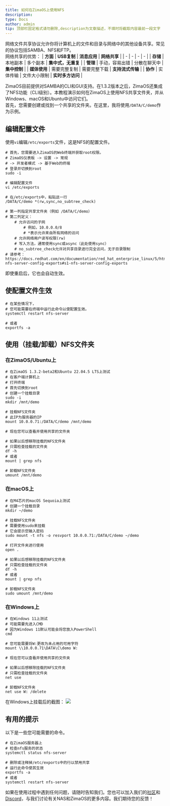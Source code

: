 ```yaml
---
title: 如何在ZimaOS上使用NFS
description: 
type: Docs
author: admin
tip: 顶部栏固定格式请勿删除,description为文章描述，不填时将截取内容最前一段文字
---
```

网络文件共享协议允许你将计算机上的文件和目录与网络中的其他设备共享。常见的协议包括SAMBA、NFS和FTP。  
网络共享的优势：
| **方面** | **USB复制** | **消息应用** | **网络共享** |
| - | - | - | - |
| **存储** | 本地副本 | 多个副本 | **集中式，无重复** |
| **管理** | 手动，容易出错 | 分散在聊天中 | **集中控制** |
| **媒体使用** | 需要完整复制 | 需要完整下载 | **支持流式传输** |
| **协作** | 实体传输 | 文件大小限制 | **实时多方访问** |

ZimaOS目前提供对SAMBA的CLI和GUI支持。在1.3.2版本之后，ZimaOS还集成了NFS功能（CLI级别）。本教程演示如何在ZimaOS上使用NFS共享文件夹，并从Windows、macOS和Ubuntu中访问它们。  
首先，您需要创建或找到一个共享的文件夹。在这里，我将使用`/DATA/C/demo`作为示例。

## 编辑配置文件
使用`vi`编辑`/etc/exports`文件，这是NFS的配置文件。

```language
# 首先，您需要进入ZimaOS的Web终端并获取root权限。
# ZimaOS仪表板 -> 设置 -> 常规
# -> 开发者模式 -> 基于Web的终端
# 登录并切换到root
sudo -i

# 编辑配置文件
vi /etc/exports

# 在/etc/exports中，粘贴这一行
/DATA/C/demo *(rw,sync,no_subtree_check)

# 第一列指定共享文件夹（例如 /DATA/C/demo）
# 第二列定义：
    # 允许访问的子网
        # 例如，10.0.0.0/8
        # *表示允许来自所有网络的访问
    # 允许网络用户读写权限(rw)
    # 写入方法，通常使用sync或async（此处使用sync）
    # no_subtree_check允许对共享目录进行完全访问，无子目录限制
# 请参考：https://docs.redhat.com/en/documentation/red_hat_enterprise_linux/5/html/deployment_guide/s1-nfs-server-config-exports#s1-nfs-server-config-exports
```
即使重启后，它也会自动生效。

## 使配置文件生效
```language
# 在某些情况下，
# 您可能需要在终端中运行此命令以使配置生效。
systemctl restart nfs-server

# 或者
exportfs -a
```

## 使用（挂载/卸载）NFS文件夹
### 在ZimaOS/Ubuntu上
```language
# 在ZimaOS 1.3.2-beta2和Ubuntu 22.04.5 LTS上测试
# 在客户端计算机上
# 打开终端
# 首先切换到root
# 创建一个挂载目录
sudo -i
mkdir /mnt/demo

# 挂载NFS文件夹
# 此IP为服务器的IP
mount 10.0.0.71:/DATA/C/demo /mnt/demo

# 现在您可以查看并使用共享的文件夹

# 如果以后想移除挂载的NFS文件夹
# 只需检查挂载的文件夹
df -h
# 或者
mount | grep nfs

# 卸载NFS文件夹
umount /mnt/demo
```

### 在macOS上
```language
# 在M4芯片的macOS Sequoia上测试
# 创建一个挂载目录
mkdir ~/demo

# 挂载NFS文件夹
# 需要使用sudo来挂载
# 它会提示您输入密码
sudo mount -t nfs -o resvport 10.0.0.71:/DATA/C/demo ~/demo

# 打开文件夹进行使用
open .

# 如果以后想移除挂载的NFS文件夹
# 只需检查挂载的文件夹
df -h
# 或者
mount | grep nfs

# 卸载NFS文件夹
sudo umount /mnt/demo
```

### 在Windows上
```language
# 在Windows 11上测试
# 可能需要先进入CMD
# 因为Windows 11默认可能会将您放入PowerShell
cmd

# 您可能需要将W:更改为未占用的可用字符
mount \\10.0.0.71\DATA\C\demo W:

# 现在您可以查看并使用共享的文件夹

# 如果以后想移除挂载的NFS文件夹
# 只需检查挂载的文件夹
net use

# 卸载NFS文件夹
net use W: /delete
```

在Windows上挂载后的截图：
![](https://manage.icewhale.io/api/static/docs/1739500988306_image.png)

## 有用的提示
以下是一些您可能需要的命令。
```language
# 在ZimaOS服务器上
# 检查nfs服务的状态
systemctl status nfs-server

# 删除或注释掉/etc/exports中的行以禁用共享
# 运行此命令使其生效
exportfs -a
# 或者
systemctl restart nfs-server
```

如果在使用过程中遇到任何问题，请随时告知我们。您也可以加入我们的[社区](https://community.zimaspace.com/)和[Discord](https://discord.com/invite/uuNfKzG5)，与我们讨论有关NAS和ZimaOS的更多内容。我们期待您的反馈！